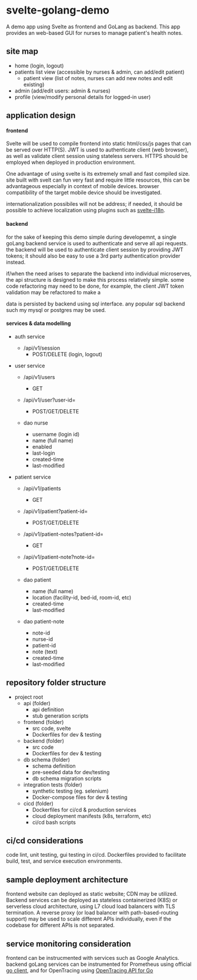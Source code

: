# svelte-golang-demo

A demo app using Svelte as frontend and GoLang as backend. This app provides an web-based GUI for nurses to manage patient's health notes. 

## site map

- home (login, logout)
- patients list view (accessible by nurses & admin, can add/edit patient)
	- patient view (list of notes, nurses can add new notes and edit existing)
- admin (add/edit users: admin & nurses)
- profile (view/modify personal details for logged-in user)

## application design

#### frontend

Svelte will be used to compile frontend into static html/css/js pages that can be served over HTTP(S). JWT is used to authenticate client (web browser), as well as validate client session using stateless servers. HTTPS should be employed when deployed in production environment.

One advantage of using svelte is its extremely small and fast compiled size. site built with svelt can fun very fast and require little resources, this can be advantageous especially in context of mobile devices. browser compatibility of the target mobile device should be investigated.

internationalization possibiles will not be address; if needed, it should be possible to achieve localization using plugins such as [svelte-i18n](https://github.com/kaisermann/svelte-i18n).

#### backend

for the sake of keeping this demo simple during developemnt, a single goLang backend service is used to authenticate and serve all api requests. the backend will be used to authenticate client session by providing JWT tokens; it should also be easy to use a 3rd party authentication provider instead. 

if/when the need arises to separate the backend into individual microserves, the api structure is designed to make this process relatively simple. some code refactoring may need to be done, for example, the client JWT token validation may be refactored to make a

data is persisted by backend using sql interface. any popular sql backend such my mysql or postgres may be used.

#### services & data modelling

- auth service
	- /api/v1/session
		- POST/DELETE (login, logout)

- user service
	- /api/v1/users
		- GET
	- /api/v1/user?user-id=
		- POST/GET/DELETE

	- dao nurse
		- username (login id)
		- name (full name)
		- enabled
		- last-login
		- created-time
		- last-modified

- patient service		
	- /api/v1/patients
		- GET
	- /api/v1/patient?patient-id=
		- POST/GET/DELETE
	- /api/v1/patient-notes?patient-id=
		- GET
	- /api/v1/patient-note?note-id=
		- POST/GET/DELETE

	- dao patient
		- name (full name)
		- location (facility-id, bed-id, room-id, etc)
		- created-time
		- last-modified
	- dao patient-note
		- note-id
		- nurse-id
		- patient-id
		- note (text)
		- created-time
		- last-modified

## repository folder structure

- project root
	- api (folder)
		- api definition
		- stub generation scripts
	- frontend (folder)
		- src code, svelte
		- Dockerfiles for dev & testing
	- backend (folder)
		- src code
		- Dockerfiles for dev & testing
	- db schema (folder)
		- schema definition
		- pre-seeded data for dev/testing
		- db schema migration scripts
	- integration tests (folder)
		- synthetic testing (eg. selenium)
		- Docker-compose files for dev & testing
	- cicd (folder)
		- Dockerfiles for ci/cd & production services
		- cloud deployment manifests (k8s, terraform, etc)
		- ci/cd bash scripts

## ci/cd considerations

code lint, unit testing, gui testing in ci/cd. Dockerfiles provided to facilitate build, test, and service execution environments.

## sample deployment architecture

frontend website can deployed as static website; CDN may be utilized. Backend services can be deployed as stateless containerized (K8S) or serverless cloud architecture, using L7 cloud load balancers with TLS termination. A reverse proxy (or load balancer with path-based-routing support) may be used to scale different APIs individually, even if the codebase for different APIs is not separated.

## service monitoring consideration

frontend can be instrucmented with services such as Google Analytics. backend goLang services can be instrumented for Prometheus using official [go client](https://github.com/prometheus/client_golang), and for OpenTracing using [OpenTracing API for Go](https://github.com/opentracing/opentracing-go)
